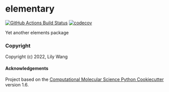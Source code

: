 elementary
==============================
[//]: # (Badges)
[![GitHub Actions Build Status](https://github.com/REPLACE_WITH_OWNER_ACCOUNT/elementary/workflows/CI/badge.svg)](https://github.com/REPLACE_WITH_OWNER_ACCOUNT/elementary/actions?query=workflow%3ACI)
[![codecov](https://codecov.io/gh/REPLACE_WITH_OWNER_ACCOUNT/elementary/branch/master/graph/badge.svg)](https://codecov.io/gh/REPLACE_WITH_OWNER_ACCOUNT/elementary/branch/master)


 Yet another elements package

### Copyright

Copyright (c) 2022, Lily Wang


#### Acknowledgements
 
Project based on the 
[Computational Molecular Science Python Cookiecutter](https://github.com/molssi/cookiecutter-cms) version 1.6.
